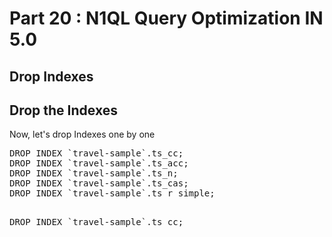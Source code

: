 # Part 20 : N1QL Query Optimization IN 5.0


## Drop Indexes


## Drop the Indexes

Now, let's drop Indexes one by one

<pre>
DROP INDEX `travel-sample`.ts_cc;
DROP INDEX `travel-sample`.ts_acc;
DROP INDEX `travel-sample`.ts_n;
DROP INDEX `travel-sample`.ts_cas;
DROP INDEX `travel-sample`.ts_r_simple;
</pre>

<pre id="example"> 
DROP INDEX `travel-sample`.ts_cc;
</pre>
